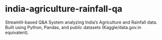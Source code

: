 # india-agriculture-rainfall-qa
Streamlit-based Q&amp;A System analyzing India’s Agriculture and Rainfall data. Built using Python, Pandas, and public datasets (Kaggle/data.gov.in equivalent).

